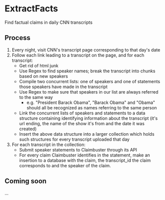 # ExtractFacts

Find factual claims in daily CNN transcripts

## Process

1. Every night, visit CNN's transcript page corresponding to that day's date
2. Follow each link leading to a transcript on the page, and for each transcript:
	* Get rid of html junk
	* Use Regex to find speaker names; break the transcript into chunks based on new speakers
	* Compile two concurrent lists: one of speakers and one of statements those speakers have made in the transcript
	* Use Regex to make sure that speakers in our list are always referred to the same way 
		* e.g. "President Barack Obama", "Barack Obama" and "Obama" should all be recognized as names referring to the same person
	* Link the concurrent lists of speakers and statements to a data structure containing identifying information about the transcript (it's url ending, the name of the show it's from and the date it was created)
	* Insert the above data structure into a larger collection which holds such structures for every transcript uploaded that day
3. For each transcript in the collection:
	* Submit speaker statements to Claimbuster through its API
	* For every claim Claimbuster identifies in the statement, make an insertion to a database with the claim, the transcript_id the claim corresponds to and the speaker of the claim.

## Coming soon

...